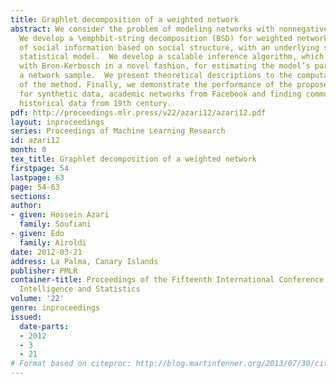```yaml
---
title: Graphlet decomposition of a weighted network
abstract: We consider the problem of modeling networks with nonnegative edge weights.
  We develop a \emphbit-string decomposition (BSD) for weighted networks, a new representation
  of social information based on social structure, with an underlying semi-parametric
  statistical model.  We develop a scalable inference algorithm, which combines Expectation-Maximization
  with Bron-Kerbosch in a novel fashion, for estimating the model’s parameters from
  a network sample.  We present theoretical descriptions to the computational complexity
  of the method. Finally, we demonstrate the performance of the proposed methodology
  for synthetic data, academic networks from Facebook and finding communities in a
  historical data from 19th century.
pdf: http://proceedings.mlr.press/v22/azari12/azari12.pdf
layout: inproceedings
series: Proceedings of Machine Learning Research
id: azari12
month: 0
tex_title: Graphlet decomposition of a weighted network
firstpage: 54
lastpage: 63
page: 54-63
sections: 
author:
- given: Hossein Azari
  family: Soufiani
- given: Edo
  family: Airoldi
date: 2012-03-21
address: La Palma, Canary Islands
publisher: PMLR
container-title: Proceedings of the Fifteenth International Conference on Artificial
  Intelligence and Statistics
volume: '22'
genre: inproceedings
issued:
  date-parts:
  - 2012
  - 3
  - 21
# Format based on citeproc: http://blog.martinfenner.org/2013/07/30/citeproc-yaml-for-bibliographies/
---
```

